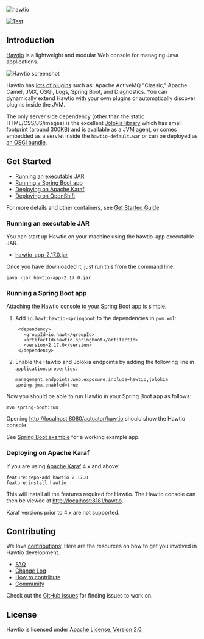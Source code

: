 ![hawtio][logo]

[![Test](https://github.com/hawtio/hawtio/actions/workflows/test.yml/badge.svg)](https://github.com/hawtio/hawtio/actions/workflows/test.yml)

## Introduction

[Hawtio](http://hawt.io) is a lightweight and modular Web console for managing Java applications.

![Hawtio screenshot](https://raw.githubusercontent.com/hawtio/website/main/static/images/screenshots/camel-route.png)

Hawtio has [lots of plugins](http://hawt.io/docs/plugins/) such as: Apache ActiveMQ "Classic," Apache Camel, JMX, OSGi, Logs, Spring Boot, and Diagnostics.
You can dynamically extend Hawtio with your own plugins or automatically discover plugins inside the JVM.

The only server side dependency (other than the static HTML/CSS/JS/images) is the excellent [Jolokia library](http://jolokia.org) which has small footprint (around 300KB) and is available as a [JVM agent](http://jolokia.org/agent/jvm.html), or comes embedded as a servlet inside the `hawtio-default.war` or can be deployed as [an OSGi bundle](http://jolokia.org/agent/osgi.html).

## Get Started

- [Running an executable JAR](#running-an-executable-jar)
- [Running a Spring Boot app](#running-a-spring-boot-app)
- [Deploying on Apache Karaf](#deploying-on-apache-karaf)
- [Deploying on OpenShift](https://github.com/hawtio/hawtio-online)

For more details and other containers, see [Get Started Guide](http://hawt.io/docs/get-started/).

### Running an executable JAR

You can start up Hawtio on your machine using the hawtio-app executable JAR.

* [hawtio-app-2.17.0.jar](https://repo1.maven.org/maven2/io/hawt/hawtio-app/2.17.0/hawtio-app-2.17.0.jar)

Once you have downloaded it, just run this from the command line:

    java -jar hawtio-app-2.17.0.jar

### Running a Spring Boot app

Attaching the Hawtio console to your Spring Boot app is simple.

1. Add `io.hawt:hawtio-springboot` to the dependencies in `pom.xml`:

        <dependency>
          <groupId>io.hawt</groupId>
          <artifactId>hawtio-springboot</artifactId>
          <version>2.17.0</version>
        </dependency>

2. Enable the Hawtio and Jolokia endpoints by adding the following line in `application.properties`:
   ```
   management.endpoints.web.exposure.include=hawtio,jolokia
   spring.jmx.enabled=true 
   ```




Now you should be able to run Hawtio in your Spring Boot app as follows:

    mvn spring-boot:run

Opening <http://localhost:8080/actuator/hawtio> should show the Hawtio console.

See [Spring Boot example](https://github.com/hawtio/hawtio/tree/hawtio-2.17.0/examples/springboot) for a working example app.

### Deploying on Apache Karaf

If you are using [Apache Karaf](https://karaf.apache.org/) 4.x and above:

    feature:repo-add hawtio 2.17.0
    feature:install hawtio

This will install all the features required for Hawtio. The Hawtio console can then be viewed at <http://localhost:8181/hawtio>.

Karaf versions prior to 4.x are not supported.

## Contributing

We love [contributions](http://hawt.io/docs/contributing/)!  Here are the resources on how to get you involved in Hawtio development.

* [FAQ](http://hawt.io/docs/faq/)
* [Change Log](CHANGES.md)
* [How to contribute](http://hawt.io/docs/contributing/)
* [Community](http://hawt.io/community/)

Check out the [GitHub issues](https://github.com/hawtio/hawtio/issues) for finding issues to work on.

## License

Hawtio is licensed under [Apache License, Version 2.0](LICENSE.txt).

[logo]: http://hawt.io/images/hawtio_logo.svg "hawtio"
